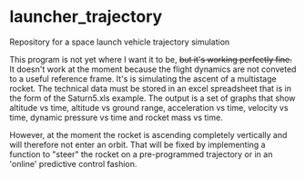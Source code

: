 # launcher_trajectory
Repository for a space launch vehicle trajectory simulation

This program is not yet where I want it to be, ~~but it's working perfectly fine.~~ It doesn't work at the moment because the flight dynamics are not conveted to a useful reference frame.
It's is simulating the ascent of a multistage rocket. The technical data must be stored in 
an excel spreadsheet that is in the form of the Saturn5.xls example. The output is a set of graphs that show
altitude vs time, altitude vs ground range, acceleration vs time, velocity vs time, dynamic pressure vs time and rocket mass vs time.

However, at the moment the rocket is ascending completely vertically and will therefore not enter an orbit.
That will be fixed by implementing a function to "steer" the rocket on a pre-programmed trajectory or in an 'online' predictive control fashion.
